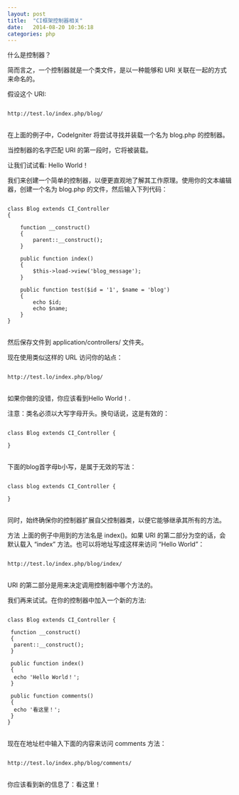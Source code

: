 ```yaml
---
layout: post
title:  "CI框架控制器相关"
date:   2014-08-20 10:36:18
categories: php
---
```


什么是控制器？

简而言之，一个控制器就是一个类文件，是以一种能够和 URI 关联在一起的方式来命名的。

假设这个 URI:
<pre>
<code>
http://test.lo/index.php/blog/
</code>
</pre>

在上面的例子中，CodeIgniter 将尝试寻找并装载一个名为 blog.php 的控制器。

当控制器的名字匹配 URI 的第一段时，它将被装载。

让我们试试看:  Hello World！

我们来创建一个简单的控制器，以便更直观地了解其工作原理。使用你的文本编辑器，创建一个名为 blog.php 的文件，然后输入下列代码：
<pre>
<code>
class Blog extends CI_Controller
{

    function __construct()
    {
        parent::__construct();
    }

    public function index()
    {
        $this->load->view('blog_message');
    }

    public function test($id = '1', $name = 'blog')
    {
        echo $id;
        echo $name;
    }
}
</code>
</pre>
然后保存文件到 application/controllers/ 文件夹。

现在使用类似这样的 URL 访问你的站点：
<pre>
<code>
http://test.lo/index.php/blog/
</code>
</pre>
如果你做的没错，你应该看到Hello World！.

注意：类名必须以大写字母开头。换句话说，这是有效的：

<pre>
<code>
class Blog extends CI_Controller {

}
</code>
</pre>
下面的blog首字母b小写，是属于无效的写法：

<pre>
<code>
class blog extends CI_Controller {

}
</code>
</pre>
同时，始终确保你的控制器扩展自父控制器类，以便它能够继承其所有的方法。

方法
上面的例子中用到的方法名是 index()。如果 URI 的第二部分为空的话，会默认载入 “index” 方法。也可以将地址写成这样来访问 “Hello World”：
<pre>
<code>
http://test.lo/index.php/blog/index/
</code>
</pre>

URI 的第二部分是用来决定调用控制器中哪个方法的。

我们再来试试。在你的控制器中加入一个新的方法:
<pre>
<code>
class Blog extends CI_Controller {

 function __construct()
 {
  parent::__construct();
 }

 public function index()
 {
  echo 'Hello World！';
 }

 public function comments()
 {
  echo '看这里！';
 }
}
</code>
</pre>
现在在地址栏中输入下面的内容来访问 comments 方法：
<pre>
<code>
http://test.lo/index.php/blog/comments/
</code>
</pre>
你应该看到新的信息了：看这里！









